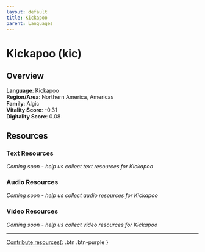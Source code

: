 ```yaml
---
layout: default
title: Kickapoo
parent: Languages
---
```


# Kickapoo (kic)

## Overview

**Language**: Kickapoo  
**Region/Area**: Northern America, Americas  
**Family**: Algic  
**Vitality Score**: -0.31  
**Digitality Score**: 0.08  

## Resources

### Text Resources
*Coming soon - help us collect text resources for Kickapoo*

### Audio Resources
*Coming soon - help us collect audio resources for Kickapoo*

### Video Resources
*Coming soon - help us collect video resources for Kickapoo*

---

[Contribute resources](https://fairtrain.github.io/){: .btn .btn-purple }

